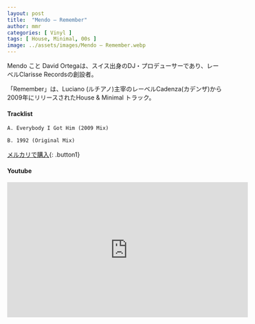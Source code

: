 ```yaml
---
layout: post
title:  "Mendo – Remember"
author: mmr
categories: [ Vinyl ]
tags: [ House, Minimal, 00s ]
image: ../assets/images/Mendo – Remember.webp
---
```


Mendo こと David Ortegaは、スイス出身のDJ・プロデューサーであり、レーベルClarisse Recordsの創設者。

「Remember」は、Luciano (ルチアノ)主宰のレーベルCadenza(カデンザ)から2009年にリリースされたHouse & Minimal トラック。

#### Tracklist
```md
A. Everybody I Got Him (2009 Mix)

B. 1992 (Original Mix)
```

[メルカリで購入](https://jp.mercari.com/item/m14657582339?afid=6142608987){: .button1}

#### Youtube
<iframe width="560" height="315" src="https://www.youtube.com/embed/gzJO7OlJ_bg?si=PjdOVr7xb0VZ8RFI" title="YouTube video player" frameborder="0" allow="accelerometer; autoplay; clipboard-write; encrypted-media; gyroscope; picture-in-picture; web-share" referrerpolicy="strict-origin-when-cross-origin" allowfullscreen></iframe>